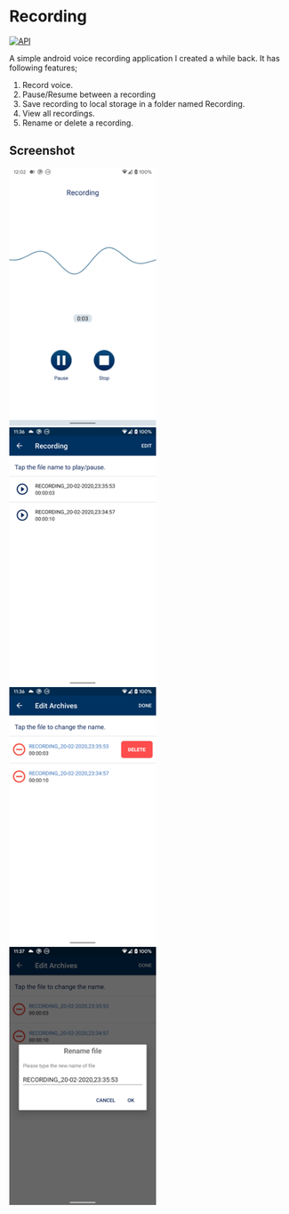 # Recording

[![API](https://img.shields.io/badge/API-14%2B-brightgreen.svg?style=flat)](https://android-arsenal.com/api?level=16)

A simple android voice recording application I created a while back. It has following features;
1. Record voice.
2. Pause/Resume between a recording
3. Save recording to local storage in a folder named Recording.
4. View all recordings.
5. Rename or delete a recording.

## Screenshot

<img src="./images/1.png" width = "264" height = "464"/><img src="./images/2.png" width = "264" height = "464"/><img src="./images/3.png" width = "264" height = "464"/><img src="./images/4.png" width = "264" height = "464"/>


